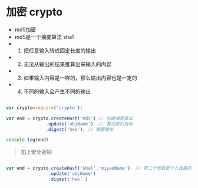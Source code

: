 # 加密 crypto

* md5加密
* md5是一个摘要算法 sha1
 * 1. 把任意输入转成固定长度的输出
 * 2. 无法从输出的结果推算出来输入的内容
 * 3. 如果输入内容是一样的，那么输出内容也是一定的
 * 4. 不同的输入会产生不同的输出

 ```javascript

var crypto=require('crypto');

var end = crypto.createHash('md5') // 创建摘要算法
                .update('objName')  // 要加密的目标
                .digest('hex'); // 摘要输出

console.log(end)

 ```

> 加上安全密钥

```javascript

var end = crypto.createHash('shal','miyaoName')  // 第二个参数是个人设置的安全秘钥
                .update('objName')
                .digest('hex' )

```